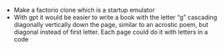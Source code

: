 - Make a factorio clone which is a startup emulator
- With gpt it would be easier to write a book with the letter “g” cascading diagonally vertically down the page, similar to an acrostic poem, but diagonal instead of first letter. Each page could do it with letters in a code